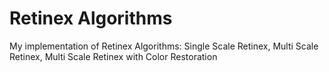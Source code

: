 # Retinex Algorithms
My implementation of Retinex Algorithms: Single Scale Retinex, Multi Scale Retinex, Multi Scale Retinex with Color Restoration
